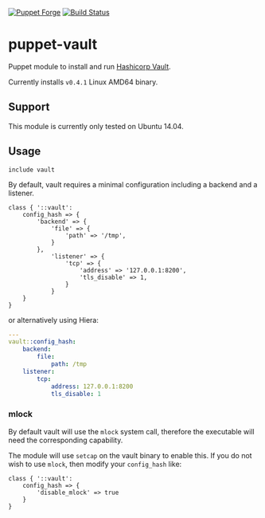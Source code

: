 [![Puppet Forge](http://img.shields.io/puppetforge/v/jsok/vault.svg)](https://forge.puppetlabs.com/jsok/vault)
[![Build Status](https://travis-ci.org/jsok/puppet-vault.svg?branch=master)](https://travis-ci.org/jsok/puppet-vault)

# puppet-vault

Puppet module to install and run [Hashicorp Vault](https://vaultproject.io).

Currently installs `v0.4.1` Linux AMD64 binary.

## Support

This module is currently only tested on Ubuntu 14.04.

## Usage

```puppet
include vault
```

By default, vault requires a minimal configuration including a backend and a
listener.

```puppet
class { '::vault':
    config_hash => {
        'backend' => {
            'file' => {
                'path' => '/tmp',
            }
        },
            'listener' => {
                'tcp' => {
                    'address' => '127.0.0.1:8200',
                    'tls_disable' => 1,
                }
            }
    }
}
```

or alternatively using Hiera:

```yaml
---
vault::config_hash:
    backend:
        file:
            path: /tmp
    listener:
        tcp:
            address: 127.0.0.1:8200
            tls_disable: 1
```

### mlock

By default vault will use the `mlock` system call, therefore the executable
will need the corresponding capability.

The module will use `setcap` on the vault binary to enable this.
If you do not wish to use `mlock`, then modify your `config_hash` like:

```puppet
class { '::vault':
    config_hash => {
        'disable_mlock' => true
    }
}
```
